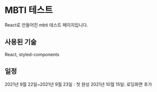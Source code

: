 # MBTI 테스트
React로 만들어진 mbti 테스트 페이지입니다.

## 사용된 기술
React, styled-components

## 일정
2021년 9월 22일~2021년 9월 23일 : 첫 완성  2021년 10월 15일: 로딩화면 추가

